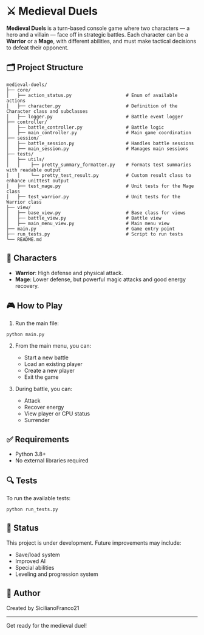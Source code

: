 # ⚔️ Medieval Duels

**Medieval Duels** is a turn-based console game where two characters — a hero and a villain — face off in strategic battles. Each character can be a **Warrior** or a **Mage**, with different abilities, and must make tactical decisions to defeat their opponent.

## 🗂️ Project Structure

```
medieval-duels/
├── core/
│   ├── action_status.py                    # Enum of available actions
│   ├── character.py                        # Definition of the Character class and subclasses
│   ├── logger.py                           # Battle event logger
├── controller/
│   ├── battle_controller.py                # Battle logic
│   ├── main_controller.py                  # Main game coordination
├── session/
│   ├── battle_session.py                   # Handles battle sessions
│   ├── main_session.py                     # Manages main sessions
├── tests/
│   ├── utils/               
│   │    ├── pretty_summary_formatter.py    # Formats test summaries with readable output
│   │    └── pretty_test_result.py          # Custom result class to enhance unittest output
│   ├── test_mage.py                        # Unit tests for the Mage class
│   ├── test_warrior.py                     # Unit tests for the Warrior class
├── view/
│   ├── base_view.py                        # Base class for views
│   ├── battle_view.py                      # Battle view
│   ├── main_menu_view.py                   # Main menu view
├── main.py                                 # Game entry point
├── run_tests.py                            # Script to run tests
└── README.md
```

## 🧙 Characters

- **Warrior**: High defense and physical attack.
- **Mage**: Lower defense, but powerful magic attacks and good energy recovery.

## 🎮 How to Play

1. Run the main file:

```
python main.py
```

2. From the main menu, you can:
   - Start a new battle
   - Load an existing player
   - Create a new player
   - Exit the game

3. During battle, you can:
   - Attack
   - Recover energy
   - View player or CPU status
   - Surrender

## ✅ Requirements

- Python 3.8+
- No external libraries required

## 🔍 Tests

To run the available tests:

```
python run_tests.py
```

## 📌 Status

This project is under development. Future improvements may include:
- Save/load system
- Improved AI
- Special abilities
- Leveling and progression system

## 👤 Author

Created by SicilianoFranco21

---

Get ready for the medieval duel!

